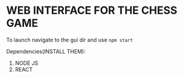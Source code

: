 # WEB INTERFACE FOR THE CHESS GAME

To launch navigate to the gui dir and use `npm start`

Dependencies(INSTALL THEM):
1. NODE JS
2. REACT

